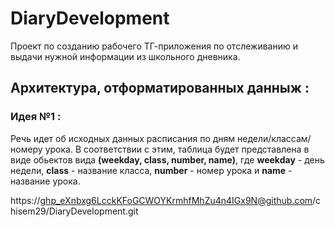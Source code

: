 # DiaryDevelopment
Проект по созданию рабочего ТГ-приложения по отслеживанию и выдачи нужной информации из школьного дневника.

## Архитектура, отформатированных данныж :

### Идея №1 :

Речь идет об исходных данных расписания по дням недели/классам/номеру урока. В соответствии с этим, таблица будет представлена в виде обьектов вида **(weekday, class, number, name)**, где **weekday** - день недели, **class** - название класса, **number** - номер урока и **name** - название урока.

https://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@github.com/chisem29/DiaryDevelopment.git
